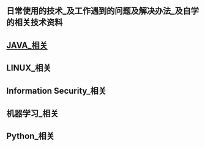 ## 日常使用的技术_及工作遇到的问题及解决办法_及自学的相关技术资料
## [JAVA_相关](https://github.com/Rainron/-JAVA-LINUX-IS/blob/master/java_relevant.md)



## LINUX_相关



## Information Security_相关




## 机器学习_相关



## Python_相关








